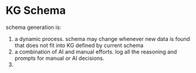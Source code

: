 # KG Schema

schema generation is:

1. a dynamic process. schema may change whenever new data is found that does not fit into KG defined by current schema
2. a combination of AI and manual efforts. log all the reasoning and prompts for manual or AI decisions.
3.
